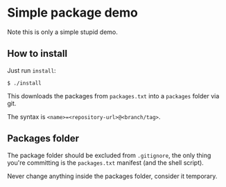 # Simple package demo

Note this is only a simple stupid demo.


## How to install

Just run `install`:

    $ ./install

This downloads the packages from `packages.txt` into a `packages` folder via git.  

The syntax is `<name>=<repository-url>@<branch/tag>`.

## Packages folder

The package folder should be excluded from `.gitignore`, the only thing you're
committing is the `packages.txt` manifest (and the shell script). 

Never change anything inside the packages folder, consider it temporary.  